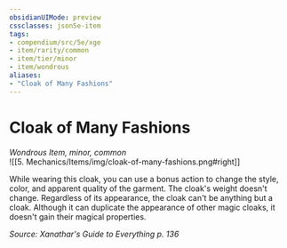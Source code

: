 ```yaml
---
obsidianUIMode: preview
cssclasses: json5e-item
tags:
- compendium/src/5e/xge
- item/rarity/common
- item/tier/minor
- item/wondrous
aliases: 
- "Cloak of Many Fashions"
---
```

# Cloak of Many Fashions
*Wondrous Item, minor, common*  
![[5. Mechanics/Items/img/cloak-of-many-fashions.png#right]]  


While wearing this cloak, you can use a bonus action to change the style, color, and apparent quality of the garment. The cloak's weight doesn't change. Regardless of its appearance, the cloak can't be anything but a cloak. Although it can duplicate the appearance of other magic cloaks, it doesn't gain their magical properties.

*Source: Xanathar's Guide to Everything p. 136*